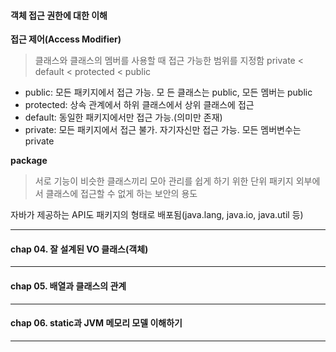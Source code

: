 
#### 객체 접근 권한에 대한 이해

**접근 제어(Access Modifier)**
> 클래스와 클래스의 멤버를 사용할 때 접근 가능한 범위를 지정함
> private < default < protected < public

- public: 모든 패키지에서 접근 가능. 모 든 클래스는 public, 모든 멤버는 public  
- protected: 상속 관계에서 하위 클래스에서 상위 클래스에 접근
- default: 동일한 패키지에서만 접근 가능.(의미만 존재)
- private: 모든 패키지에서 접근 불가. 자기자신만 접근 가능. 모든 멤버변수는 private

**package**
> 서로 기능이 비슷한 클래스끼리 모아 관리를 쉽게 하기 위한 단위
> 패키지 외부에서 클래스에 접근할 수 없게 하는 보안의 용도

자바가 제공하는 API도 패키지의 형태로 배포됨(java.lang, java.io, java.util 등)



---
#### chap 04. 잘 설계된 VO 클래스(객체)

---
#### chap 05. 배열과 클래스의 관계

---
#### chap 06. static과 JVM 메모리 모델 이해하기

---
